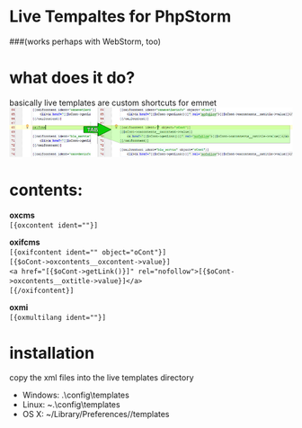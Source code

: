 # Live Tempaltes for PhpStorm
###(works perhaps with WebStorm, too)

# what does it do?
basically live templates are custom shortcuts for emmet  
![demo](https://raw.githubusercontent.com/vanilla-thunder/OXID-gimmicks-for-PhpStorm/master/live_templates/screenshot.png)

# contents:

**oxcms**  
`[{oxcontent ident=""}]`

**oxifcms**  
`[{oxifcontent ident="" object="oCont"}]`  
`[{$oCont->oxcontents__oxcontent->value}]`  
`<a href="[{$oCont->getLink()}]" rel="nofollow">[{$oCont->oxcontents__oxtitle->value}]</a>`  
`[{/oxifcontent}]`

**oxmi**  
`[{oxmultilang ident=""}]`

# installation
copy the xml files into the live templates directory
* Windows: <your home directory>\.<product name><version number>\config\templates
* Linux: ~\.<product name><version number>\config\templates
* OS X: ~/Library/Preferences/<product name><version number>/templates
